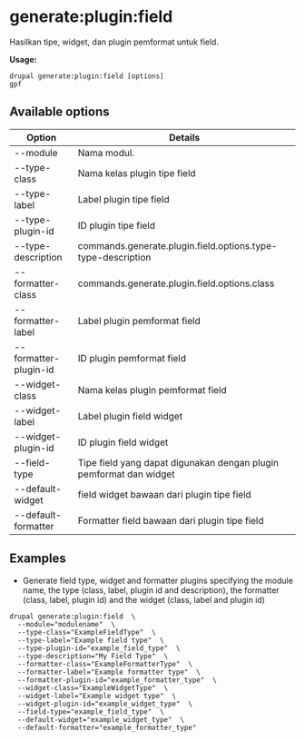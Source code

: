 # generate:plugin:field
Hasilkan tipe, widget, dan plugin pemformat untuk field.

**Usage:**
```
drupal generate:plugin:field [options]
gpf
```

## Available options
Option | Details
-------|-------------
--module | Nama modul.
--type-class | Nama kelas plugin tipe field
--type-label | Label plugin tipe field
--type-plugin-id | ID plugin tipe field
--type-description | commands.generate.plugin.field.options.type-type-description
--formatter-class | commands.generate.plugin.field.options.class
--formatter-label | Label plugin pemformat field
--formatter-plugin-id | ID plugin pemformat field
--widget-class | Nama kelas plugin pemformat field
--widget-label | Label plugin field widget
--widget-plugin-id | ID plugin field widget
--field-type | Tipe field yang dapat digunakan dengan plugin pemformat dan widget
--default-widget | field widget bawaan dari plugin tipe field
--default-formatter | Formatter field bawaan dari plugin tipe field

## Examples
* Generate field type, widget and formatter plugins specifying the module name, the type (class, label, plugin id and description), the formatter (class, label, plugin id) and the widget (class, label and plugin id)
```
drupal generate:plugin:field  \
  --module="modulename"  \
  --type-class="ExampleFieldType"  \
  --type-label="Example field type"  \
  --type-plugin-id="example_field_type"  \
  --type-description="My Field Type"  \
  --formatter-class="ExampleFormatterType"  \
  --formatter-label="Example formatter type"  \
  --formatter-plugin-id="example_formatter_type"  \
  --widget-class="ExampleWidgetType"  \
  --widget-label="Example widget type"  \
  --widget-plugin-id="example_widget_type"  \
  --field-type="example_field_type"  \
  --default-widget="example_widget_type"  \
  --default-formatter="example_formatter_type"
```
